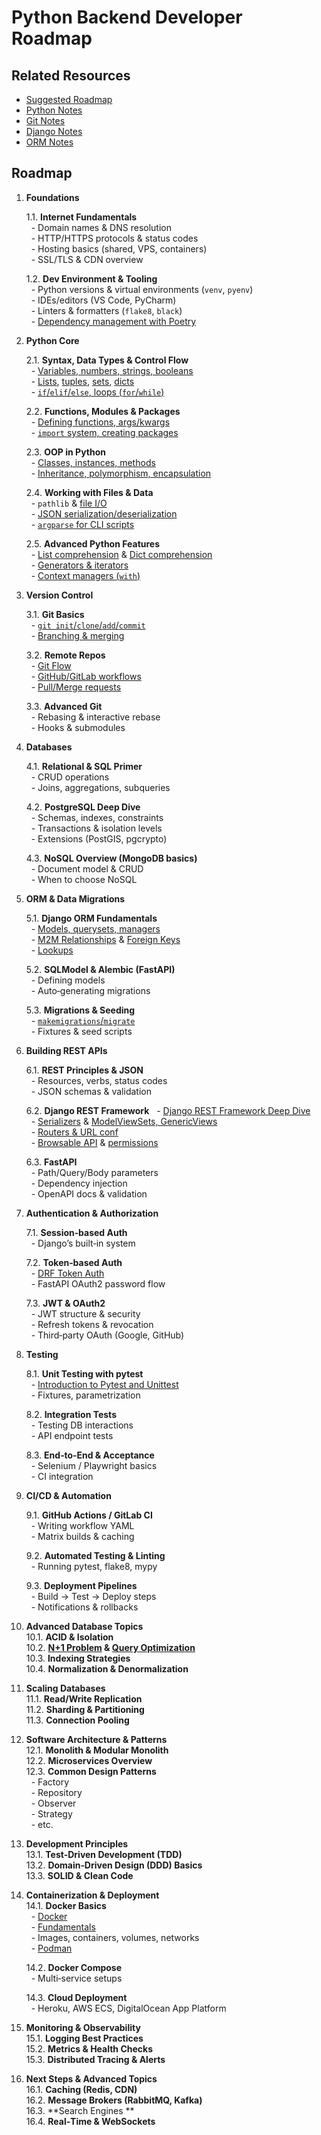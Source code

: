# Python Backend Developer Roadmap

## Related Resources

- [Suggested Roadmap](./notes/roadmap/README.md)
- [Python Notes](https://github.com/iBrokeTheCode/python-roadmap)
- [Git Notes](https://github.com/ibrokethecode/git-tutorial)
- [Django Notes](./notes/django/README.md)
- [ORM Notes](https://github.com/ibrokethecode/orm-deep-dive?tab=readme-ov-file#orm-deep-dive-tutorial)

## Roadmap

1. **Foundations**

   1.1. **Internet Fundamentals**  
   &nbsp;&nbsp;- Domain names & DNS resolution  
   &nbsp;&nbsp;- HTTP/HTTPS protocols & status codes  
   &nbsp;&nbsp;- Hosting basics (shared, VPS, containers)  
   &nbsp;&nbsp;- SSL/TLS & CDN overview

   1.2. **Dev Environment & Tooling**  
   &nbsp;&nbsp;- Python versions & virtual environments (`venv`, `pyenv`)  
   &nbsp;&nbsp;- IDEs/editors (VS Code, PyCharm)  
   &nbsp;&nbsp;- Linters & formatters (`flake8`, `black`)  
   &nbsp;&nbsp;- [Dependency management with Poetry](https://github.com/iBrokeTheCode/python-roadmap/blob/main/Tools/poetry.md)

2. **Python Core**

   2.1. **Syntax, Data Types & Control Flow**  
   &nbsp;&nbsp;- [Variables, numbers, strings, booleans](https://github.com/iBrokeTheCode/python-roadmap/blob/main/Fundamentals/Variables_Types_Operators.md)  
   &nbsp;&nbsp;- [Lists](https://github.com/iBrokeTheCode/python-roadmap/blob/main/Fundamentals/Lists/Lists.md), [tuples](https://github.com/iBrokeTheCode/python-roadmap/blob/main/Fundamentals/Tuples/Tuples.md), [sets](https://github.com/iBrokeTheCode/python-roadmap/blob/main/Fundamentals/Sets/Sets.md), [dicts](https://github.com/iBrokeTheCode/python-roadmap/blob/main/Fundamentals/Dicts/Dicts.md)  
   &nbsp;&nbsp;- [`if`/`elif`/`else`, loops (`for`/`while`)](https://github.com/iBrokeTheCode/python-roadmap/blob/main/Fundamentals/Control_Flow.md)

   2.2. **Functions, Modules & Packages**  
   &nbsp;&nbsp;- [Defining functions, args/kwargs](https://github.com/iBrokeTheCode/python-roadmap/blob/main/Fundamentals/Functions/Advanced_Functions.md)  
   &nbsp;&nbsp;- [`import` system, creating packages](https://github.com/iBrokeTheCode/python-roadmap/blob/main/Standard_Library_Modules/Modules_Packages/Modules_Packages.md)

   2.3. **OOP in Python**  
   &nbsp;&nbsp;- [Classes, instances, methods](https://github.com/iBrokeTheCode/python-roadmap/blob/main/OOP/OOP_Pillars.md#1-classes--objects)  
   &nbsp;&nbsp;- [Inheritance, polymorphism, encapsulation](https://github.com/iBrokeTheCode/python-roadmap/blob/main/OOP/OOP_Pillars.md#3-encapsulation-inheritance-polymorphism-abstraction)

   2.4. **Working with Files & Data**  
   &nbsp;&nbsp;- `pathlib` & [file I/O](https://github.com/iBrokeTheCode/python-roadmap/blob/main/Standard_Library_Modules/Files_IO/Files_IO.md)  
   &nbsp;&nbsp;- [JSON serialization/deserialization](https://github.com/iBrokeTheCode/python-roadmap/blob/main/Standard_Library_Modules/Core_Modules/JSON/JSON.md)  
   &nbsp;&nbsp;- [`argparse` for CLI scripts](https://github.com/iBrokeTheCode/python-roadmap/blob/main/Standard_Library_Modules/Core_Modules/Argparse/Argparse.md)

   2.5. **Advanced Python Features**  
   &nbsp;&nbsp;- [List comprehension](https://github.com/iBrokeTheCode/python-roadmap/blob/main/Fundamentals/Lists/Lists.md#list-comprehension) & [Dict comprehension](https://github.com/iBrokeTheCode/python-roadmap/blob/main/Fundamentals/Dicts/Dicts.md#dictionary-comprehensions)  
   &nbsp;&nbsp;- [Generators & iterators](https://github.com/iBrokeTheCode/python-roadmap/blob/main/Advanced/Generators_and_Iterators/Generators_and_Iterators.md)  
   &nbsp;&nbsp;- [Context managers (`with`)](https://github.com/iBrokeTheCode/python-roadmap/blob/main/Advanced/Context_Managers/Context_Managers.md)

3. **Version Control**

   3.1. **Git Basics**  
   &nbsp;&nbsp;- [`git init`/`clone`/`add`/`commit`](https://github.com/ibrokethecode/git-tutorial?tab=readme-ov-file#-basic-commands)  
   &nbsp;&nbsp;- [Branching & merging](https://github.com/ibrokethecode/git-tutorial?tab=readme-ov-file#-branching)

   3.2. **Remote Repos**  
   &nbsp;&nbsp;- [Git Flow](https://github.com/ibrokethecode/git-tutorial?tab=readme-ov-file#git-flow)  
   &nbsp;&nbsp;- [GitHub/GitLab workflows](https://github.com/ibrokethecode/git-tutorial?tab=readme-ov-file#github-flow)  
   &nbsp;&nbsp;- [Pull/Merge requests](https://github.com/ibrokethecode/git-tutorial?tab=readme-ov-file#-pull-requests-prs)

   3.3. **Advanced Git**  
   &nbsp;&nbsp;- Rebasing & interactive rebase  
   &nbsp;&nbsp;- Hooks & submodules

4. **Databases**

   4.1. **Relational & SQL Primer**  
   &nbsp;&nbsp;- CRUD operations  
   &nbsp;&nbsp;- Joins, aggregations, subqueries

   4.2. **PostgreSQL Deep Dive**  
   &nbsp;&nbsp;- Schemas, indexes, constraints  
   &nbsp;&nbsp;- Transactions & isolation levels  
   &nbsp;&nbsp;- Extensions (PostGIS, pgcrypto)

   4.3. **NoSQL Overview (MongoDB basics)**  
   &nbsp;&nbsp;- Document model & CRUD  
   &nbsp;&nbsp;- When to choose NoSQL

5. **ORM & Data Migrations**

   5.1. **Django ORM Fundamentals**  
   &nbsp;&nbsp;- [Models, querysets, managers](https://github.com/iBrokeTheCode/orm-deep-dive/blob/main/notes/lesson-02.md)  
   &nbsp;&nbsp;- [M2M Relationships](https://github.com/iBrokeTheCode/orm-deep-dive/blob/main/notes/lesson-08.md) & [Foreign Keys](https://github.com/iBrokeTheCode/orm-deep-dive/blob/main/notes/lesson-03.md)  
   &nbsp;&nbsp;- [Lookups](https://github.com/iBrokeTheCode/orm-deep-dive/blob/main/notes/lesson-06.md)

   5.2. **SQLModel & Alembic (FastAPI)**  
   &nbsp;&nbsp;- Defining models  
   &nbsp;&nbsp;- Auto‑generating migrations

   5.3. **Migrations & Seeding**  
   &nbsp;&nbsp;- [`makemigrations`/`migrate`](https://github.com/iBrokeTheCode/orm-deep-dive/blob/main/notes/lesson-02.md)  
   &nbsp;&nbsp;- Fixtures & seed scripts

6. **Building REST APIs**

   6.1. **REST Principles & JSON**  
   &nbsp;&nbsp;- Resources, verbs, status codes  
   &nbsp;&nbsp;- JSON schemas & validation

   6.2. **Django REST Framework**
   &nbsp;&nbsp;- [Django REST Framework Deep Dive](https://github.com/iBrokeTheCode/django-rest-framework)  
   &nbsp;&nbsp;- [Serializers](https://github.com/iBrokeTheCode/django-rest-framework/blob/main/notes/lesson-02.md) & [ModelViewSets, GenericViews](https://github.com/iBrokeTheCode/django-rest-framework/blob/main/notes/lesson-06.md)  
   &nbsp;&nbsp;- [Routers & URL conf](https://github.com/iBrokeTheCode/django-rest-framework/blob/main/notes/lesson-20.md)  
   &nbsp;&nbsp;- [Browsable API](https://github.com/iBrokeTheCode/django-rest-framework/blob/main/notes/lesson-02.md) & [permissions](https://github.com/iBrokeTheCode/django-rest-framework/blob/main/notes/lesson-08.md)

   6.3. **FastAPI**  
   &nbsp;&nbsp;- Path/Query/Body parameters  
   &nbsp;&nbsp;- Dependency injection  
   &nbsp;&nbsp;- OpenAPI docs & validation

7. **Authentication & Authorization**

   7.1. **Session‑based Auth**  
   &nbsp;&nbsp;- Django’s built‑in system

   7.2. **Token‑based Auth**  
   &nbsp;&nbsp;- [DRF Token Auth](https://github.com/iBrokeTheCode/django-rest-framework/blob/main/notes/lesson-12.md)  
   &nbsp;&nbsp;- FastAPI OAuth2 password flow

   7.3. **JWT & OAuth2**  
   &nbsp;&nbsp;- JWT structure & security  
   &nbsp;&nbsp;- Refresh tokens & revocation  
   &nbsp;&nbsp;- Third‑party OAuth (Google, GitHub)

8. **Testing**

   8.1. **Unit Testing with pytest**  
   &nbsp;&nbsp;- [Introduction to Pytest and Unittest](https://github.com/iBrokeTheCode/python-roadmap/blob/main/testing/Unit_Testing.md)  
   &nbsp;&nbsp;- Fixtures, parametrization

   8.2. **Integration Tests**  
   &nbsp;&nbsp;- Testing DB interactions  
   &nbsp;&nbsp;- API endpoint tests

   8.3. **End‑to‑End & Acceptance**  
   &nbsp;&nbsp;- Selenium / Playwright basics  
   &nbsp;&nbsp;- CI integration

9. **CI/CD & Automation**

   9.1. **GitHub Actions / GitLab CI**  
   &nbsp;&nbsp;- Writing workflow YAML  
   &nbsp;&nbsp;- Matrix builds & caching

   9.2. **Automated Testing & Linting**  
   &nbsp;&nbsp;- Running pytest, flake8, mypy

   9.3. **Deployment Pipelines**  
   &nbsp;&nbsp;- Build → Test → Deploy steps  
   &nbsp;&nbsp;- Notifications & rollbacks

10. **Advanced Database Topics**  
    10.1. **ACID & Isolation**  
    10.2. **[N+1 Problem](https://github.com/iBrokeTheCode/orm-deep-dive/blob/main/notes/lesson-07.md#n1-problem) & [Query Optimization](https://github.com/iBrokeTheCode/orm-deep-dive/blob/main/notes/lesson-07.md)**  
    10.3. **Indexing Strategies**  
    10.4. **Normalization & Denormalization**

11. **Scaling Databases**  
    11.1. **Read/Write Replication**  
    11.2. **Sharding & Partitioning**  
    11.3. **Connection Pooling**

12. **Software Architecture & Patterns**  
    12.1. **Monolith & Modular Monolith**  
    12.2. **Microservices Overview**  
    12.3. **Common Design Patterns**  
    &nbsp;&nbsp;- Factory  
    &nbsp;&nbsp;- Repository  
    &nbsp;&nbsp;- Observer  
    &nbsp;&nbsp;- Strategy  
    &nbsp;&nbsp;- etc.

13. **Development Principles**  
    13.1. **Test‑Driven Development (TDD)**  
    13.2. **Domain‑Driven Design (DDD) Basics**  
    13.3. **SOLID & Clean Code**

14. **Containerization & Deployment**  
    14.1. **Docker Basics**  
    &nbsp;&nbsp;- [Docker](./notes/containers/docker/README.md)  
    &nbsp;&nbsp;- [Fundamentals](./notes/containers/docker/lesson-02.md)  
    &nbsp;&nbsp;- Images, containers, volumes, networks  
    &nbsp;&nbsp;- [Podman](./notes/containers/podman/README.md)

    14.2. **Docker Compose**  
    &nbsp;&nbsp;- Multi‑service setups

    14.3. **Cloud Deployment**  
    &nbsp;&nbsp;- Heroku, AWS ECS, DigitalOcean App Platform

15. **Monitoring & Observability**  
    15.1. **Logging Best Practices**  
    15.2. **Metrics & Health Checks**  
    15.3. **Distributed Tracing & Alerts**

16. **Next Steps & Advanced Topics**  
    16.1. **Caching (Redis, CDN)**  
    16.2. **Message Brokers (RabbitMQ, Kafka)**  
    16.3. **Search Engines **  
    16.4. **Real‑Time & WebSockets**
